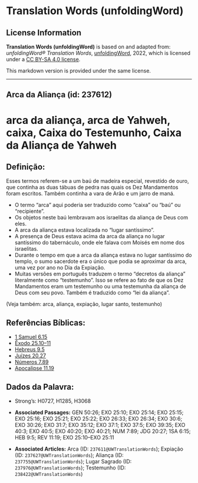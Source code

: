 # Translation Words (unfoldingWord)

## License Information

**Translation Words (unfoldingWord)** is based on and adapted from: _unfoldingWord® Translation Words_, [unfoldingWord](https://unfoldingword.org/utw), 2022, which is licensed under a [CC BY-SA 4.0 license](https://creativecommons.org/licenses/by-sa/4.0/legalcode.en).

This markdown version is provided under the same license.



--------------------------------

## Arca da Aliança (id: 237612)

arca da aliança, arca de Yahweh, caixa, Caixa do Testemunho, Caixa da Aliança de Yahweh
=======================================================================================

Definição:
----------

Esses termos referem\-se a um baú de madeira especial, revestido de ouro, que continha as duas tábuas de pedra nas quais os Dez Mandamentos foram escritos. Também continha a vara de Arão e um jarro de maná.

* O termo “arca” aqui poderia ser traduzido como “caixa” ou “baú” ou “recipiente”.
* Os objetos neste baú lembravam aos israelitas da aliança de Deus com eles.
* A arca da aliança estava localizada no “lugar santíssimo”.
* A presença de Deus estava acima da arca da aliança no lugar santíssimo do tabernáculo, onde ele falava com Moisés em nome dos israelitas.
* Durante o tempo em que a arca da aliança estava no lugar santíssimo do templo, o sumo sacerdote era o único que podia se aproximar da arca, uma vez por ano no Dia da Expiação.
* Muitas versões em português traduzem o termo “decretos da aliança” literalmente como “testemunho”. Isso se refere ao fato de que os Dez Mandamentos eram um testemunho ou uma testemunha da aliança de Deus com seu povo. Também é traduzido como “lei da aliança”.

(Veja também: arca, aliança, expiação, lugar santo, testemunho)

Referências Bíblicas:
---------------------

* [1 Samuel 6\.15](https://ref.ly/1Sam6:15)
* [Êxodo 25\.10–11](https://ref.ly/Exod25:10-Exod25:11)
* [Hebreus 9\.5](https://ref.ly/Heb9:5)
* [Juízes 20\.27](https://ref.ly/Judg20:27)
* [Números 7\.89](https://ref.ly/Num7:89)
* [Apocalipse 11\.19](https://ref.ly/Rev11:19)

Dados da Palavra:
-----------------

* Strong’s: H0727, H1285, H3068

* **Associated Passages:** GEN 50:26; EXO 25:10; EXO 25:14; EXO 25:15; EXO 25:16; EXO 25:21; EXO 25:22; EXO 26:33; EXO 26:34; EXO 30:6; EXO 30:26; EXO 31:7; EXO 35:12; EXO 37:1; EXO 37:5; EXO 39:35; EXO 40:3; EXO 40:5; EXO 40:20; EXO 40:21; NUM 7:89; JDG 20:27; 1SA 6:15; HEB 9:5; REV 11:19; EXO 25:10–EXO 25:11
* **Associated Articles:** Arca (ID: `237611@UWTranslationWords`); Expiação (ID: `237627@UWTranslationWords`); Aliança (ID: `237755@UWTranslationWords`); Lugar Sagrado (ID: `237976@UWTranslationWords`); Testemunho (ID: `238422@UWTranslationWords`)

